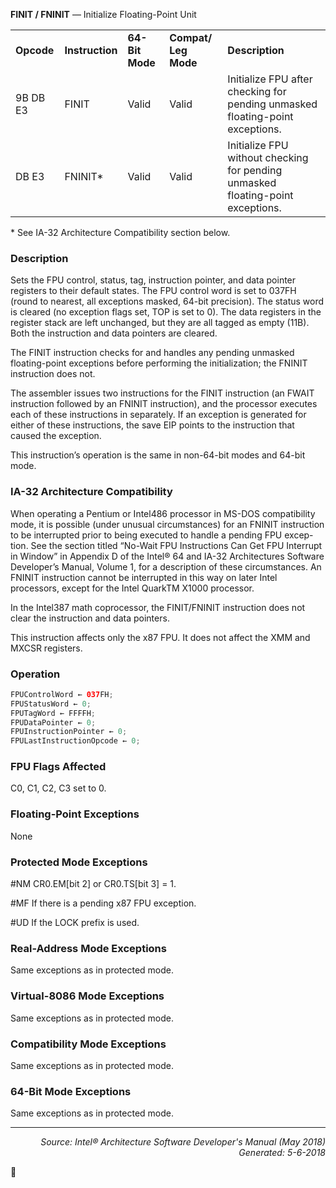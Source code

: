 <b>FINIT / FNINIT</b> — Initialize Floating-Point Unit
<table>
	<tr>
		<td><b>Opcode</b></td>
		<td><b>Instruction</b></td>
		<td><b>64-Bit Mode</b></td>
		<td><b>Compat/ Leg Mode</b></td>
		<td><b>Description</b></td>
	</tr>
	<tr>
		<td>9B DB E3</td>
		<td>FINIT</td>
		<td>Valid</td>
		<td>Valid</td>
		<td>Initialize FPU after checking for pending unmasked floating-point exceptions.</td>
	</tr>
	<tr>
		<td>DB E3</td>
		<td>FNINIT*</td>
		<td>Valid</td>
		<td>Valid</td>
		<td>Initialize FPU without checking for pending unmasked floating-point exceptions.</td>
	</tr>
</table>

\* See IA-32 Architecture Compatibility section below.

### Description

Sets the FPU control, status, tag, instruction pointer, and data pointer registers to their default states. The FPU
control word is set to 037FH (round to nearest, all exceptions masked, 64-bit precision). The status word is cleared
(no exception flags set, TOP is set to 0). The data registers in the register stack are left unchanged, but they are all
tagged as empty (11B). Both the instruction and data pointers are cleared.

The FINIT instruction checks for and handles any pending unmasked floating-point exceptions before performing
the initialization; the FNINIT instruction does not.

The assembler issues two instructions for the FINIT instruction (an FWAIT instruction followed by an FNINIT
instruction), and the processor executes each of these instructions in separately. If an exception is generated for
either of these instructions, the save EIP points to the instruction that caused the exception.

This instruction’s operation is the same in non-64-bit modes and 64-bit mode.

### IA-32 Architecture Compatibility

When operating a Pentium or Intel486 processor in MS-DOS compatibility mode, it is possible (under unusual
circumstances) for an FNINIT instruction to be interrupted prior to being executed to handle a pending FPU excep-
tion. See the section titled “No-Wait FPU Instructions Can Get FPU Interrupt in Window” in Appendix D of the Intel®
64 and IA-32 Architectures Software Developer’s Manual, Volume 1, for a description of these circumstances. An
FNINIT instruction cannot be interrupted in this way on later Intel processors, except for the Intel QuarkTM X1000
processor.

In the Intel387 math coprocessor, the FINIT/FNINIT instruction does not clear the instruction and data pointers.

This instruction affects only the x87 FPU. It does not affect the XMM and MXCSR registers.

### Operation

```java
FPUControlWord ← 037FH;
FPUStatusWord ← 0;
FPUTagWord ← FFFFH;
FPUDataPointer ← 0;
FPUInstructionPointer ← 0;
FPULastInstructionOpcode ← 0;
```
### FPU Flags Affected

C0, C1, C2, C3 set to 0.

### Floating-Point Exceptions

None

### Protected Mode Exceptions
<p>#NM
CR0.EM[bit 2] or CR0.TS[bit 3] = 1.
<p>#MF
If there is a pending x87 FPU exception.
<p>#UD
If the LOCK prefix is used.

### Real-Address Mode Exceptions

Same exceptions as in protected mode.

### Virtual-8086 Mode Exceptions

Same exceptions as in protected mode.

### Compatibility Mode Exceptions

Same exceptions as in protected mode.

### 64-Bit Mode Exceptions

Same exceptions as in protected mode.

 --- 
<p align="right"><i>Source: Intel® Architecture Software Developer's Manual (May 2018)<br>Generated: 5-6-2018</i></p>
